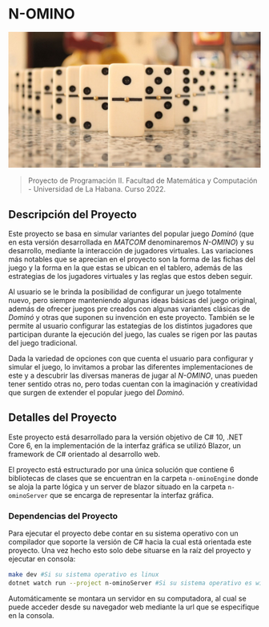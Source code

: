 # N-OMINO

![](n-ominoServer/wwwroot/Domino.jpg)

> Proyecto de Programación II.
> Facultad de Matemática y Computación - Universidad de La Habana.
> Curso 2022.

## Descripción del Proyecto

Este proyecto se basa en simular variantes del popular juego _Dominó_ (que en esta versión desarrollada en _MATCOM_ denominaremos _N-OMINO_) y su desarrollo, mediante la interacción de jugadores virtuales. Las variaciones más notables que se aprecian en el proyecto son la forma de las fichas del juego y la forma en la que estas se ubican en el tablero, además de las estrategias de los jugadores virtuales y las reglas que estos deben seguir.

Al usuario se le brinda la posibilidad de configurar un juego totalmente nuevo, pero siempre manteniendo algunas ideas básicas del juego original, además de ofrecer juegos pre creados con algunas variantes clásicas de _Dominó_ y otras que suponen su invención en este proyecto. También se le permite al usuario configurar las estategias de los distintos jugadores que participan durante la ejecución del juego, las cuales se rigen por las pautas del juego tradicional.

Dada la variedad de opciones con que cuenta el usuario para configurar y simular el juego, lo invitamos a probar las diferentes implementaciones de este y a descubrir las diversas maneras de jugar al _N-OMINO_, unas pueden tener sentido otras no, pero todas cuentan con la imaginación y creatividad que surgen de extender el popular juego del _Dominó_.

## Detalles del Proyecto

Este proyecto está desarrollado para la versión objetivo de C# 10, .NET Core 6, en la implementación de la
interfaz gráfica se utilizó Blazor, un framework de C# orientado al desarrollo web.

El proyecto está estructurado por una única solución que contiene 6 bibliotecas de clases que se encuentran en la carpeta `n-ominoEngine` donde se aloja la parte lógica y un server de blazor situado en la carpeta `n-ominoServer` que se encarga de representar la interfaz gráfica.

### Dependencias del Proyecto

Para ejecutar el proyecto debe contar en su sistema operativo con un compilador que soporte la versión de C# hacia la cual está orientada este proyecto. Una vez hecho esto solo debe situarse en la raíz del proyecto y ejecutar en consola:

```bash
make dev #Si su sistema operativo es linux
dotnet watch run --project n-ominoServer #Si su sistema operativo es windows
```

Automáticamente se montara un servidor en su computadora, al cual se puede acceder desde su navegador web mediante la url que se especifique en la consola.
